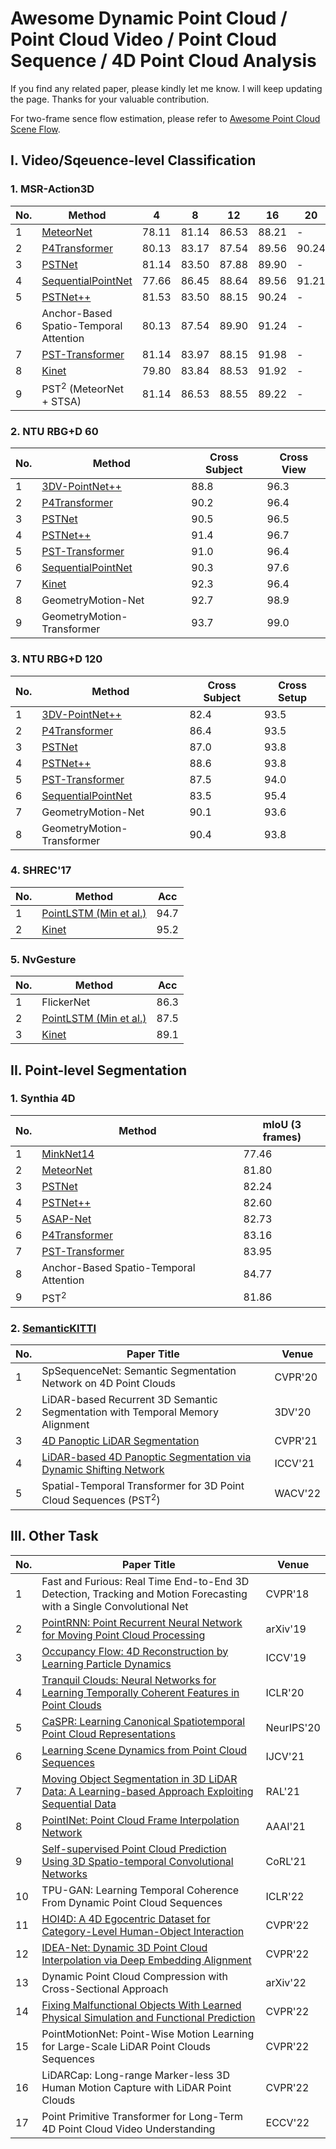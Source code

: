 # Awesome Dynamic Point Cloud / Point Cloud Video / Point Cloud Sequence / 4D Point Cloud Analysis

If you find any related paper, please kindly let me know. I will keep updating the page. Thanks for your valuable contribution. 

For two-frame sence flow estimation, please refer to [Awesome Point Cloud Scene Flow](https://github.com/MaxChanger/awesome-point-cloud-scene-flow).

## I. Video/Sqeuence-level Classification
### 1. MSR-Action3D
| No. | Method                                                                   |      4      |      8      |      12     |      16     |    20       |      24     |
| ----| ------------------------------------------------------------------------ | ----------- | ----------- | ----------- | ----------- | ----------- | ----------- |
| 1   | [MeteorNet](https://github.com/xingyul/meteornet)                        |    78.11    |    81.14    |    86.53    |    88.21    |      -      |    88.50    |
| 2   | [P4Transformer](https://github.com/hehefan/P4Transformer)                |    80.13    |    83.17    |    87.54    |    89.56    |    90.24    |    90.94    |
| 3   | [PSTNet](https://github.com/hehefan/Point-Spatio-Temporal-Convolution)   |    81.14    |    83.50    |    87.88    |    89.90    |      -      |    91.20    |
| 4   | [SequentialPointNet](https://github.com/XingLi1012/SequentialPointNet)   |    77.66    |    86.45    |    88.64    |    89.56    |    91.21    |    91.94    |
| 5   | [PSTNet++](https://github.com/hehefan/PSTNet2)                           |    81.53    |    83.50    |    88.15    |    90.24    |      -      |    92.68    |
| 6   | Anchor-Based Spatio-Temporal Attention                                   |    80.13    |    87.54    |    89.90    |    91.24    |      -      |    93.03    |
| 7   | [PST-Transformer](https://github.com/hehefan/PST-Transformer)            |    81.14   |     83.97    |    88.15    |    91.98    |      -      |93.73    |
| 8   | [Kinet](https://github.com/jx-zhong-for-academic-purpose/Kinet)          |    79.80    |    83.84    |    88.53    |    91.92    |      -      |    93.27    |
| 9   | PST<sup>2</sup> (MeteorNet + STSA)                                       |    81.14    |    86.53    |    88.55    |    89.22    |      -      | -  | 

### 2. NTU RBG+D 60
| No. | Method                                                                    | Cross Subject | Cross View  |
| ----| ------------------------------------------------------------------------- | ----------- | ------------- |
| 1   | [3DV-PointNet++](https://github.com/3huo/3DV-Action)                      |      88.8   |     96.3    |
| 2   | [P4Transformer](https://github.com/hehefan/P4Transformer)                 |      90.2   |     96.4    |
| 3   | [PSTNet](https://github.com/hehefan/Point-Spatio-Temporal-Convolution)    |      90.5   |     96.5    |
| 4   | [PSTNet++](https://github.com/hehefan/PSTNet2)                            |      91.4   |     96.7    |
| 5   | [PST-Transformer](https://github.com/hehefan/PST-Transformer)             |      91.0   |     96.4    |
| 6   | [SequentialPointNet](https://github.com/XingLi1012/SequentialPointNet)    |      90.3   |     97.6    |
| 7   | [Kinet](https://github.com/jx-zhong-for-academic-purpose/Kinet)           |      92.3   |     96.4    |
| 8   | GeometryMotion-Net                                                        |      92.7   |     98.9    |
| 9   | GeometryMotion-Transformer                                                |      93.7   |     99.0    |



### 3. NTU RBG+D 120
| No. | Method                                                                    | Cross Subject | Cross Setup |
| ----| ------------------------------------------------------------------------- | ----------- | ------------- |
| 1   | [3DV-PointNet++](https://github.com/3huo/3DV-Action)                      |      82.4   |     93.5    |
| 2   | [P4Transformer](https://github.com/hehefan/P4Transformer)                 |      86.4   |     93.5    |
| 3   | [PSTNet](https://github.com/hehefan/Point-Spatio-Temporal-Convolution)    |      87.0   |     93.8    |
| 4   | [PSTNet++](https://github.com/hehefan/PSTNet2)                            |      88.6   |     93.8    |
| 5   | [PST-Transformer](https://github.com/hehefan/PST-Transformer)             |      87.5   |     94.0    |
| 6   | [SequentialPointNet](https://github.com/XingLi1012/SequentialPointNet)    |      83.5   |     95.4    |
| 7   | GeometryMotion-Net                                                        |      90.1   |     93.6    |
| 8   | GeometryMotion-Transformer                                                |      90.4   |     93.8    |


### 4. SHREC'17
| No. | Method                                                                    | Acc         |
| ----| ------------------------------------------------------------------------- | ----------- | 
| 1   | [PointLSTM (Min et al.)](https://github.com/ycmin95/pointlstm-gesture-recognition-pytorch)  | 94.7    |
| 2   | [Kinet](https://github.com/jx-zhong-for-academic-purpose/Kinet)           |   95.2      |

### 5. NvGesture
| No. | Method                                                                    | Acc         |
| ----| ------------------------------------------------------------------------- | ----------- | 
| 1   | FlickerNet                                                                | 86.3        |
| 2   | [PointLSTM (Min et al.)](https://github.com/ycmin95/pointlstm-gesture-recognition-pytorch)  | 87.5    |
| 3   | [Kinet](https://github.com/jx-zhong-for-academic-purpose/Kinet)           |  89.1       |


## II. Point-level Segmentation
### 1. Synthia 4D
| No. | Method                                                                        | mIoU (3 frames) |
| ----| ----------------------------------------------------------------------------- | --------------- |
| 1   | [MinkNet14](https://github.com/chrischoy/SpatioTemporalSegmentation)          |      77.46      |
| 2   | [MeteorNet](https://github.com/xingyul/meteornet)                             |      81.80      |
| 3   | [PSTNet](https://github.com/hehefan/Point-Spatio-Temporal-Convolution)        |      82.24      |
| 4   | [PSTNet++](https://github.com/hehefan/PSTNet2)                                |      82.60      |
| 5   | [ASAP-Net](https://github.com/intrepidChw/ASAP-Net)                           |      82.73      |
| 6   | [P4Transformer](https://github.com/hehefan/P4Transformer)                     |      83.16      |
| 7   | [PST-Transformer](https://github.com/hehefan/PST-Transformer)                 |      83.95      |
| 8   | Anchor-Based Spatio-Temporal Attention                                        |      84.77      |
| 9   | PST<sup>2</sup>                                                               |      81.86      |


### 2. [SemanticKITTI](http://www.semantic-kitti.org/tasks.html#semseg)
| No. | Paper Title                                                                                                                  |      Venue      |
| ----|------------------------------------------------------------------------------------------------------------------------------| --------------- |
| 1   | SpSequenceNet: Semantic Segmentation Network on 4D Point Clouds                                                              |    CVPR'20      |
| 2   | LiDAR-based Recurrent 3D Semantic Segmentation with Temporal Memory Alignment                                                |    3DV'20       |
| 3   | [4D Panoptic LiDAR Segmentation](https://github.com/MehmetAygun/4D-PLS)                                                      |    CVPR'21      |
| 4   | [LiDAR-based 4D Panoptic Segmentation via Dynamic Shifting Network](https://github.com/hongfz16/DS-Net)                      |    ICCV'21      |
| 5   | Spatial-Temporal Transformer for 3D Point Cloud Sequences (PST<sup>2</sup>)                                                  |    WACV'22      |


## III. Other Task
| No. | Paper Title                                                                                                                  |      Venue      |
| ----|------------------------------------------------------------------------------------------------------------------------------| --------------- |
| 1   | Fast and Furious: Real Time End-to-End 3D Detection, Tracking and Motion Forecasting with a Single Convolutional Net         |    CVPR'18      |
| 2   | [PointRNN: Point Recurrent Neural Network for Moving Point Cloud Processing](https://github.com/hehefan/PointRNN)            |    arXiv'19     |
| 3   | [Occupancy Flow: 4D Reconstruction by Learning Particle Dynamics](https://github.com/autonomousvision/occupancy_flow)        |    ICCV'19      |
| 4   | [Tranquil Clouds: Neural Networks for Learning Temporally Coherent Features in Point Clouds](https://ge.in.tum.de/publications/2020-iclr-prantl/)  |ICLR'20| 
| 5   | [CaSPR: Learning Canonical Spatiotemporal Point Cloud Representations](https://geometry.stanford.edu/projects/caspr/)        |    NeurIPS'20   |
| 6   | [Learning Scene Dynamics from Point Cloud Sequences](https://github.com/BestSonny/SPCM)                                      |    IJCV'21      |
| 7   | [Moving Object Segmentation in 3D LiDAR Data: A Learning-based Approach Exploiting Sequential Data](https://github.com/PRBonn/LiDAR-MOS) | RAL'21 |
| 8   | [PointINet: Point Cloud Frame Interpolation Network](https://github.com/ispc-lab/PointINet)                                  |    AAAI'21      |
| 9   | [Self-supervised Point Cloud Prediction Using 3D Spatio-temporal Convolutional Networks](https://github.com/PRBonn/point-cloud-prediction) | CoRL'21 |
| 10  | TPU-GAN: Learning Temporal Coherence From Dynamic Point Cloud Sequences                                                      |    ICLR'22      |
| 11  | [HOI4D: A 4D Egocentric Dataset for Category-Level Human-Object Interaction](https://hoi4d.github.io)                        |    CVPR'22      |
| 12  | [IDEA-Net: Dynamic 3D Point Cloud Interpolation via Deep Embedding Alignment](https://github.com/ZENGYIMING-EAMON/IDEA-Net)  |    CVPR'22      |
| 13  | Dynamic Point Cloud Compression with Cross-Sectional Approach                                                                |    arXiv'22     |     
| 14  | [Fixing Malfunctional Objects With Learned Physical Simulation and Functional Prediction](http://fixing-malfunctional.csail.mit.edu)  |    CVPR'22      |  
| 15  | PointMotionNet: Point-Wise Motion Learning for Large-Scale LiDAR Point Clouds Sequences                                      |    CVPR'22      |
| 16  | LiDARCap: Long-range Marker-less 3D Human Motion Capture with LiDAR Point Clouds                                             |    CVPR'22      |
| 17  | Point Primitive Transformer for Long-Term 4D Point Cloud Video Understanding                                                 |    ECCV'22      |

